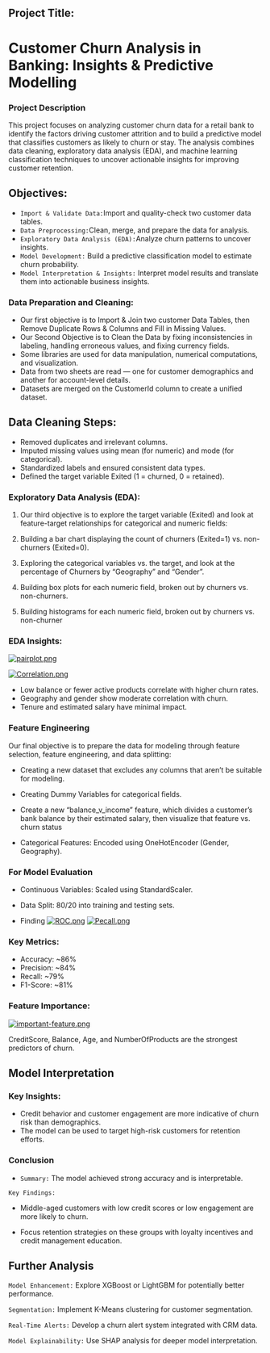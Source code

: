 ## Project Title:
# Customer Churn Analysis in Banking: Insights & Predictive Modelling
### Project Description
This project focuses on analyzing customer churn data for a retail bank to identify the factors driving customer attrition and to build a predictive model that classifies customers as likely to churn or stay. The analysis combines data cleaning, exploratory data analysis (EDA), and machine learning classification techniques to uncover actionable insights for improving customer retention.
## Objectives:
- `Import & Validate Data:`Import and quality-check two customer data tables.
- `Data Preprocessing:`Clean, merge, and prepare the data for analysis.
- `Exploratory Data Analysis (EDA):`Analyze churn patterns to uncover insights.
- `Model Development:` Build a predictive classification model to estimate churn probability.
- `Model Interpretation & Insights:` Interpret model results and translate them into actionable business insights.

### Data Preparation and Cleaning:
-  Our first objective is to Import & Join two customer Data Tables, then Remove Duplicate Rows & Columns       and Fill in Missing Values.
-  Our Second Objective is to Clean the Data by fixing inconsistencies in labeling, handling erroneous          values, and fixing currency fields.
-  Some libraries are used for data manipulation, numerical computations, and visualization.
-  Data from two sheets are read — one for customer demographics and another for account-level details.
-  Datasets are merged on the CustomerId column to create a unified dataset.

## Data Cleaning Steps:

- Removed duplicates and irrelevant columns.
- Imputed missing values using mean (for numeric) and mode (for categorical).
- Standardized labels and ensured consistent data types.
- Defined the target variable Exited (1 = churned, 0 = retained).

### Exploratory Data Analysis (EDA):
1. Our third objective is to explore the target variable (Exited) and look at feature-target relationships      for categorical and numeric fields:

  2. Building a bar chart displaying the count of churners (Exited=1) vs. non-churners (Exited=0).
  3. Exploring the categorical variables vs. the target, and look at the percentage of Churners by                “Geography” and “Gender”.
  4. Building box plots for each numeric field, broken out by churners vs. non-churners.
  5. Building histograms for each numeric field, broken out by churners vs. non-churner



### EDA Insights:
[![pairplot.png](https://i.postimg.cc/mg0yQT8d/pairplot.png)](https://postimg.cc/0z0Sv1gm)

[![Correlation.png](https://i.postimg.cc/cC3M62Nk/Correlation.png)](https://postimg.cc/BPq1Vhb2)

- Low balance or fewer active products correlate with higher churn rates.
- Geography and gender show moderate correlation with churn.
- Tenure and estimated salary have minimal impact.
### Feature Engineering
Our final objective is to prepare the data for modeling through feature selection, feature engineering, and data splitting:

- Creating a new dataset that excludes any columns that aren’t be suitable for modeling.

- Creating Dummy Variables for categorical fields.

- Create a new “balance_v_income” feature, which divides a customer’s bank balance by their estimated salary, then visualize that feature vs. churn status

- Categorical Features: Encoded using OneHotEncoder (Gender, Geography).


### For Model Evaluation

- Continuous Variables: Scaled using StandardScaler.

- Data Split: 80/20 into training and testing sets.
- Finding
[![ROC.png](https://i.postimg.cc/W3SZfVwh/ROC.png)](https://postimg.cc/k66DBkZm)
[![Pecall.png](https://i.postimg.cc/RFP3LRv0/Pecall.png)](https://postimg.cc/TLDYRnL8)
  
### Key Metrics:
- Accuracy: ~86%
- Precision: ~84%
- Recall: ~79%
- F1-Score: ~81%
  
### Feature Importance:

[![important-feature.png](https://i.postimg.cc/SR2K7bZ1/important-feature.png)](https://postimg.cc/kRC9qzPW)

CreditScore, Balance, Age, and NumberOfProducts are the strongest predictors of churn.

## Model Interpretation

### Key Insights:

- Credit behavior and customer engagement are more indicative of churn risk than demographics.
- The model can be used to target high-risk customers for retention efforts.

### Conclusion

- `Summary:` The model achieved strong accuracy and is interpretable.

`Key Findings:`

- Middle-aged customers with low credit scores or low engagement are more likely to churn.

- Focus retention strategies on these groups with loyalty incentives and credit management education.

## Further Analysis

`Model Enhancement:` Explore XGBoost or LightGBM for potentially better performance.

`Segmentation:` Implement K-Means clustering for customer segmentation.

`Real-Time Alerts:` Develop a churn alert system integrated with CRM data.

`Model Explainability:` Use SHAP analysis for deeper model interpretation.
